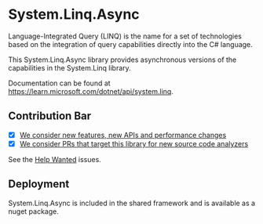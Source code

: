 # System.Linq.Async

Language-Integrated Query (LINQ) is the name for a set of technologies based on the integration of query capabilities directly into the C# language.

This System.Linq.Async library provides asynchronous versions of the capabilities in the System.Linq library.

Documentation can be found at https://learn.microsoft.com/dotnet/api/system.linq.

## Contribution Bar

- [x] [We consider new features, new APIs and performance changes](../../libraries/README.md#primary-bar)
- [x] [We consider PRs that target this library for new source code analyzers](../../libraries/README.md#secondary-bars)

See the [Help Wanted](https://github.com/dotnet/runtime/issues?q=is%3Aissue+is%3Aopen+label%3Aarea-System.Linq+label%3A%22help+wanted%22+) issues.

## Deployment

System.Linq.Async is included in the shared framework and is available as a nuget package.